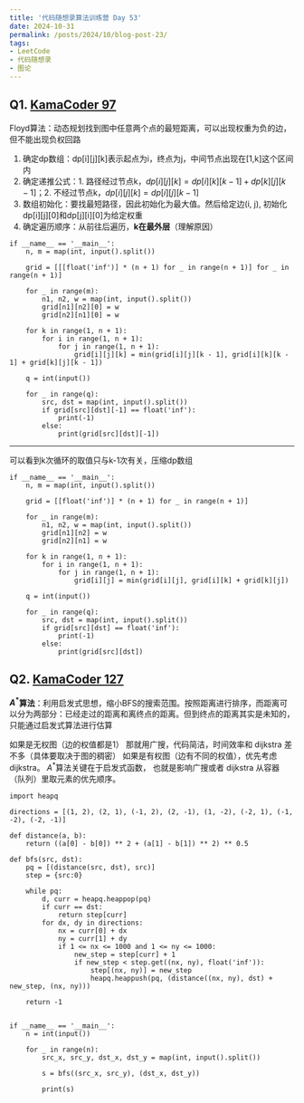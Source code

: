 ```yaml
---
title: '代码随想录算法训练营 Day 53'
date: 2024-10-31
permalink: /posts/2024/10/blog-post-23/
tags:
- LeetCode
- 代码随想录
- 图论
---
```


## Q1. [KamaCoder 97](https://kamacoder.com/problempage.php?pid=1155)

Floyd算法：动态规划找到图中任意两个点的最短距离，可以出现权重为负的边，但不能出现负权回路
1. 确定dp数组：dp[i][j][k]表示起点为i，终点为j，中间节点出现在[1,k]这个区间内
2. 确定递推公式：1. 路径经过节点k，$dp[i][j][k] = dp[i][k][k-1] + dp[k][j][k-1]$；2. 不经过节点k，$dp[i][j][k] = dp[i][j][k-1]$
3. 数组初始化：要找最短路径，因此初始化为最大值。然后给定边(i, j), 初始化dp[i][j][0]和dp[j][i][0]为给定权重
4. 确定遍历顺序：从前往后遍历，**k在最外层**（理解原因）

```
if __name__ == '__main__':
    n, m = map(int, input().split())
    
    grid = [[[float('inf')] * (n + 1) for _ in range(n + 1)] for _ in range(n + 1)]
    
    for _ in range(m):
        n1, n2, w = map(int, input().split())
        grid[n1][n2][0] = w
        grid[n2][n1][0] = w
    
    for k in range(1, n + 1):
        for i in range(1, n + 1):
            for j in range(1, n + 1):
                grid[i][j][k] = min(grid[i][j][k - 1], grid[i][k][k - 1] + grid[k][j][k - 1])
    
    q = int(input())
    
    for _ in range(q):
        src, dst = map(int, input().split())
        if grid[src][dst][-1] == float('inf'):
            print(-1)
        else:
            print(grid[src][dst][-1])
```

---

可以看到k次循环的取值只与k-1次有关，压缩dp数组

```
if __name__ == '__main__':
    n, m = map(int, input().split())
    
    grid = [[float('inf')] * (n + 1) for _ in range(n + 1)]
    
    for _ in range(m):
        n1, n2, w = map(int, input().split())
        grid[n1][n2] = w
        grid[n2][n1] = w
    
    for k in range(1, n + 1):
        for i in range(1, n + 1):
            for j in range(1, n + 1):
                grid[i][j] = min(grid[i][j], grid[i][k] + grid[k][j])
    
    q = int(input())
    
    for _ in range(q):
        src, dst = map(int, input().split())
        if grid[src][dst] == float('inf'):
            print(-1)
        else:
            print(grid[src][dst])
```

## Q2. [KamaCoder 127](https://kamacoder.com/problempage.php?pid=1203)

**$A^*$算法**：利用启发式思想，缩小BFS的搜索范围。按照距离进行排序，而距离可以分为两部分：已经走过的距离和离终点的距离。但到终点的距离其实是未知的，只能通过启发式算法进行估算

如果是无权图（边的权值都是1） 那就用广搜，代码简洁，时间效率和 dijkstra 差不多（具体要取决于图的稠密）
如果是有权图（边有不同的权值），优先考虑 dijkstra。
$A^*$算法关键在于启发式函数， 也就是影响广搜或者 dijkstra 从容器（队列）里取元素的优先顺序。

```
import heapq

directions = [(1, 2), (2, 1), (-1, 2), (2, -1), (1, -2), (-2, 1), (-1, -2), (-2, -1)]

def distance(a, b):
    return ((a[0] - b[0]) ** 2 + (a[1] - b[1]) ** 2) ** 0.5

def bfs(src, dst):
    pq = [(distance(src, dst), src)]
    step = {src:0}
    
    while pq:
        d, curr = heapq.heappop(pq)
        if curr == dst:
            return step[curr]
        for dx, dy in directions:
            nx = curr[0] + dx
            ny = curr[1] + dy
            if 1 <= nx <= 1000 and 1 <= ny <= 1000:
                new_step = step[curr] + 1
                if new_step < step.get((nx, ny), float('inf')):
                    step[(nx, ny)] = new_step
                    heapq.heappush(pq, (distance((nx, ny), dst) + new_step, (nx, ny)))
    
    return -1
    

if __name__ == '__main__':
    n = int(input())
    
    for _ in range(n):
        src_x, src_y, dst_x, dst_y = map(int, input().split())
        
        s = bfs((src_x, src_y), (dst_x, dst_y))
        
        print(s)
```
